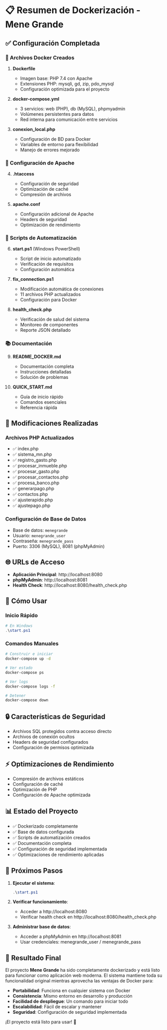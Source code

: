 # 📋 Resumen de Dockerización - Mene Grande

## ✅ Configuración Completada

### 🐳 Archivos Docker Creados

1. **Dockerfile**
   - Imagen base: PHP 7.4 con Apache
   - Extensiones PHP: mysqli, gd, zip, pdo_mysql
   - Configuración optimizada para el proyecto

2. **docker-compose.yml**
   - 3 servicios: web (PHP), db (MySQL), phpmyadmin
   - Volúmenes persistentes para datos
   - Red interna para comunicación entre servicios

3. **conexion_local.php**
   - Configuración de BD para Docker
   - Variables de entorno para flexibilidad
   - Manejo de errores mejorado

### 🔧 Configuración de Apache

4. **.htaccess**
   - Configuración de seguridad
   - Optimización de caché
   - Compresión de archivos

5. **apache.conf**
   - Configuración adicional de Apache
   - Headers de seguridad
   - Optimización de rendimiento

### 📝 Scripts de Automatización

6. **start.ps1** (Windows PowerShell)
   - Script de inicio automatizado
   - Verificación de requisitos
   - Configuración automática

7. **fix_connection.ps1**
   - Modificación automática de conexiones
   - 11 archivos PHP actualizados
   - Configuración para Docker

8. **health_check.php**
   - Verificación de salud del sistema
   - Monitoreo de componentes
   - Reporte JSON detallado

### 📚 Documentación

9. **README_DOCKER.md**
   - Documentación completa
   - Instrucciones detalladas
   - Solución de problemas

10. **QUICK_START.md**
    - Guía de inicio rápido
    - Comandos esenciales
    - Referencia rápida

## 🔄 Modificaciones Realizadas

### Archivos PHP Actualizados
- ✅ index.php
- ✅ sistema_mn.php
- ✅ registro_gasto.php
- ✅ procesar_inmueble.php
- ✅ procesar_gasto.php
- ✅ procesar_contactos.php
- ✅ procesa_banco.php
- ✅ generarpago.php
- ✅ contactos.php
- ✅ ajusterapido.php
- ✅ ajustepago.php

### Configuración de Base de Datos
- Base de datos: `menegrande`
- Usuario: `menegrande_user`
- Contraseña: `menegrande_pass`
- Puerto: 3306 (MySQL), 8081 (phpMyAdmin)

## 🌐 URLs de Acceso

- **Aplicación Principal**: http://localhost:8080
- **phpMyAdmin**: http://localhost:8081
- **Health Check**: http://localhost:8080/health_check.php

## 🚀 Cómo Usar

### Inicio Rápido
```powershell
# En Windows
.\start.ps1
```

### Comandos Manuales
```bash
# Construir e iniciar
docker-compose up -d

# Ver estado
docker-compose ps

# Ver logs
docker-compose logs -f

# Detener
docker-compose down
```

## 🔒 Características de Seguridad

- Archivos SQL protegidos contra acceso directo
- Archivos de conexión ocultos
- Headers de seguridad configurados
- Configuración de permisos optimizada

## ⚡ Optimizaciones de Rendimiento

- Compresión de archivos estáticos
- Configuración de caché
- Optimización de PHP
- Configuración de Apache optimizada

## 📊 Estado del Proyecto

- ✅ Dockerizado completamente
- ✅ Base de datos configurada
- ✅ Scripts de automatización creados
- ✅ Documentación completa
- ✅ Configuración de seguridad implementada
- ✅ Optimizaciones de rendimiento aplicadas

## 🎯 Próximos Pasos

1. **Ejecutar el sistema**:
   ```powershell
   .\start.ps1
   ```

2. **Verificar funcionamiento**:
   - Acceder a http://localhost:8080
   - Verificar health check en http://localhost:8080/health_check.php

3. **Administrar base de datos**:
   - Acceder a phpMyAdmin en http://localhost:8081
   - Usar credenciales: menegrande_user / menegrande_pass

## 🎉 Resultado Final

El proyecto **Mene Grande** ha sido completamente dockerizado y está listo para funcionar como aplicación web moderna. El sistema mantiene toda su funcionalidad original mientras aprovecha las ventajas de Docker para:

- **Portabilidad**: Funciona en cualquier sistema con Docker
- **Consistencia**: Mismo entorno en desarrollo y producción
- **Facilidad de despliegue**: Un comando para iniciar todo
- **Escalabilidad**: Fácil de escalar y mantener
- **Seguridad**: Configuración de seguridad implementada

¡El proyecto está listo para usar! 🚀 